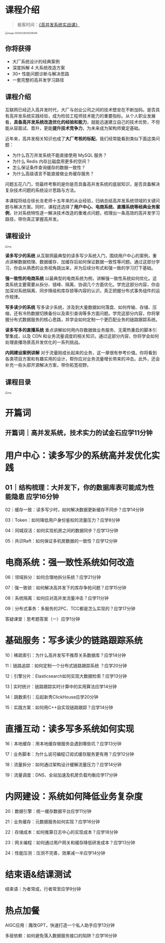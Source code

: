 # 课程介绍

> 极客时间：[《高并发系统实战课》](https://time.geekbang.org/column/intro/100309001)

<img src="高并发系统实战课.assets/image-20250228200209248.png" alt="image-20250228200209248" style="zoom:50%;" />



## 你将获得

- 大厂系统设计的经典案例
- 深度拆解 4 大系统改造方案
- 30+ 性能问题诊断与解决思路
- 一套完整的高并发学习路径

## 课程介绍

互联网已经迈入高并发时代，大厂与创业公司之间的技术壁垒在不断加码。是否具有高并发系统实践经验，成为检验工程师技术能力的重要指标。从个人职业发展看，**具备高并发系统改造优化的经验和能力**，就能迅速建立自己的技术优势，不但能从容面试、晋升，更能**提升技术竞争力**，为未来成为架构师奠定基础。

近年来，高并发相关知识也成了**大厂考核的标配**。我们经常能看到类似下面这类问题：

- 为什么百万并发系统不能直接使用 MySQL 服务？
- 为什么 Redis 内存比磁盘用更多的空间？
- 怎么保证条件查询缓存的数据一致性？
- 为什么高级语言不能直接做业务缓存服务？

问题五花八门，但最终考察的是你是否具备高并发系统的底层知识，是否具备解决复杂技术问题的系统设计思路与方法。

本课程将结合徐长龙老师十五年来的从业经验，归纳总结高并发系统领域的关键问题与解决方案。同时，课程还选择了**用户中心、电商系统、直播系统等经典业务案例**，针对系统特性逐一解决技术改造的重难点问题，梳理出一条高效的高并发学习路径，带你真正掌握高并发。



## 课程设计

<img src="高并发系统实战课.assets/0fa2ef082366700272a536d69af25b5c.jpg" alt="img" style="zoom: 50%;" />

**读多写少的系统**
从互联网最典型的读多写少系统入门，围绕用户中心的案例，重点讲解数据梳理、数据缓存、加缓存后如何保证数据一致性等问题。通过这部分学习，你会从熟悉的业务视角跳出来，并为后续分布式和强一致的学习打下基础。

**强一致性的电商系统**
以最典型的电商系统为例，讲解强一致性系统如何优化。这类系统主要需要从拆分、错峰、隔离、协调几个方面优化。学完这部分内容，你会加深对系统隔离、同步降级和库存锁等内容的认识，真正把握分布式事务组件的运作规律。

**写多读少的系统**
写多读少系统，涉及到大量数据如何落盘、如何传输、存储、压缩，还有冷热数据切换备份以及索引查询等多方面问题。学完这部分内容，你将掌握分布式数据服务的核心思路，并学会如何定制一个更匹配业务的链路跟踪系统。

**读多写多的直播系统**
重点讲解如何用内存数据做业务服务、无需热重启的脚本引擎集成，以及 CDN 和业务流量调度的相关知识。通过这部分内容，你将学会如何处理直播场景高并发优化的一系列挑战。

**内网建设案例讲解**
对于流量刚成长起来的业务，这一章很有参考价值。你将看到各类项目方案和有趣实用的设计，帮你应对业务流量增长带来的冲击。此外，还会补充一些头部开源解决方案，带你拓宽视野。



## 课程目录

<img src="高并发系统实战课.assets/ffb4b4e405e8fb54d1aeb18b3c480280.jpg" alt="img" style="zoom:50%;" />



# 开篇词

## 开篇词｜高并发系统，技术实力的试金石应学11分钟





# 用户中心：读多写少的系统高并发优化实践



## 01｜结构梳理：大并发下，你的数据库表可能成为性能隐患 应学16分钟





02｜缓存一致：读多写少时，如何解决数据更新缓存不同步？应学14分钟





03｜Token：如何降低用户身份鉴权的流量压力？应学8分钟





04｜同城双活：如何实现机房之间的数据同步？应学13分钟





05｜共识Raft：如何保证多机房数据的一致性？应学12分钟





# 电商系统：强一致性系统如何改造





06｜领域拆分：如何合理地拆分系统？应学21分钟





07｜强一致锁：如何解决高并发下的库存争抢问题？应学15分钟





08｜系统隔离：如何应对高并发流量冲击？应学11分钟





09｜分布式事务：多服务的2PC、TCC都是怎么实现的？应学17分钟





答疑课堂｜思考题答案（一）应学1分钟





# 基础服务：写多读少的链路跟踪系统





10｜稀疏索引：为什么高并发写不推荐关系数据库？应学14分钟





11｜链路追踪：如何定制一个分布式链路跟踪系统 ？应学20分钟





12｜引擎分片：Elasticsearch如何实现大数据检索？应学13分钟





13 | 实时统计：链路跟踪实时计算中的实用算法应学14分钟





14｜跳数索引：后起新秀ClickHouse应学20分钟





15｜实践方案：如何用C++自实现链路跟踪？应学14分钟





# 直播互动：读多写多系统如何实现





16｜本地缓存：用本地缓存做服务会遇到哪些坑？应学13分钟





17｜业务脚本：为什么说可编程订阅式缓存服务更有用？应学12分钟





18｜流量拆分：如何通过架构设计缓解流量压力？应学14分钟





19｜流量调度：DNS、全站加速及机房负载均衡应学17分钟





# 内网建设：系统如何降低业务复杂度





20｜数据引擎：统一缓存数据平台应学11分钟





21｜业务缓存：元数据服务如何实现？应学16分钟





22｜存储成本：如何推算日志中心的实现成本？应学18分钟





23｜网关编程：如何通过用户网关和缓存降低研发成本？应学13分钟





24｜性能压测：压测不完善，效果减一半应学14分钟





# 结束语&结课测试





结束语｜为者常成，行者常至应学9分钟





# 热点加餐





AIGC应用｜魔改GPT，快速打造一个私人助手应学13分钟





多层依赖：如何避免落入数据服务接口的陷阱？应学16分钟